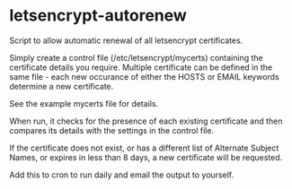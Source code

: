 # letsencrypt-autorenew
Script to allow automatic renewal of all letsencrypt certificates.

Simply create a control file (/etc/letsencrypt/mycerts) containing the certificate details you require.
Multiple certificate can be defined in the same file - each new occurance of either the HOSTS or EMAIL keywords determine a new certificate.

See the example mycerts file for details.

When run, it checks for the presence of each existing certificate and then compares its details with the settings in the control file.

If the certificate does not exist, or has a different list of Alternate Subject Names, or expires in less than 8 days, a new certificate will be requested.

Add this to cron to run daily and email the output to yourself.
